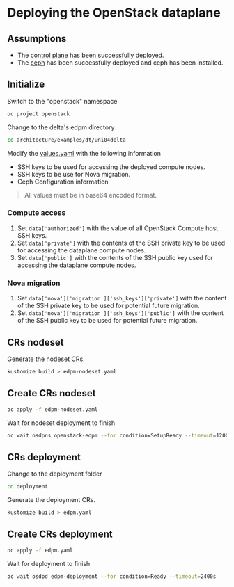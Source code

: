 # Deploying the OpenStack dataplane

## Assumptions

- The [control plane](control-plane.md) has been successfully deployed.
- The [ceph](edpm-pre-ceph.md) has been successfully deployed and ceph has been installed.

## Initialize

Switch to the "openstack" namespace

```bash
oc project openstack
```

Change to the delta's edpm directory

```bash
cd architecture/examples/dt/uni04delta
```

Modify the [values.yaml](values.yaml) with the following information

- SSH keys to be used for accessing the deployed compute nodes.
- SSH keys to be use for Nova migration.
- Ceph Configuration information

> All values must be in base64 encoded format.

### Compute access

1. Set `data['authorized']` with the value of all OpenStack Compute host SSH
  keys.
2. Set `data['private']` with the contents of the SSH private key to be used
  for accessing the dataplane compute nodes.
3. Set `data['public']` with the contents of the SSH public key used for
  accessing the dataplane compute nodes.

### Nova migration

1. Set `data['nova']['migration']['ssh_keys']['private']` with the content of
  the SSH private key to be used for potential future migration.
2. Set `data['nova']['migration']['ssh_keys']['public']` with the content of
  the SSH public key to be used for potential future migration.

## CRs nodeset

Generate the nodeset CRs.

```bash
kustomize build > edpm-nodeset.yaml
```

## Create CRs nodeset

```bash
oc apply -f edpm-nodeset.yaml
```

Wait for nodeset deployment to finish

```bash
oc wait osdpns openstack-edpm --for condition=SetupReady --timeout=1200s
```

## CRs deployment

Change to the deployment folder

```bash
cd deployment
```
Generate the deployment CRs.

```bash
kustomize build > edpm.yaml
```

## Create CRs deployment

```bash
oc apply -f edpm.yaml
```

Wait for deployment to finish

```bash
oc wait osdpd edpm-deployment --for condition=Ready --timeout=2400s
```

